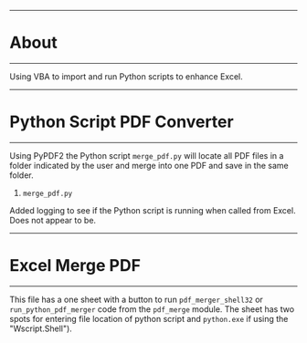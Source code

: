 ***
# About
***
Using VBA to import and run Python scripts to enhance Excel. 

***
# Python Script PDF Converter 
***
Using PyPDF2 the Python script `merge_pdf.py` will locate all PDF files in a folder indicated by the user and merge into one PDF and save in the same folder. 
1. `merge_pdf.py`

Added logging to see if the Python script is running when called from Excel. Does not appear to be. 

***
# Excel Merge PDF
***

This file has a one sheet with a button to run `pdf_merger_shell32`  or `run_python_pdf_merger` code from the `pdf_merge` module.  The sheet has two spots for entering file location of python script and `python.exe` if using the "Wscript.Shell"). 


